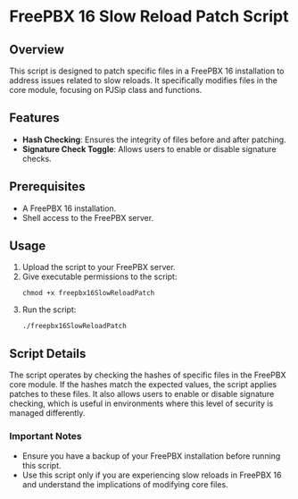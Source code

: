 
# FreePBX 16 Slow Reload Patch Script

## Overview
This script is designed to patch specific files in a FreePBX 16 installation to address issues related to slow reloads. It specifically modifies files in the core module, focusing on PJSip class and functions.

## Features
- **Hash Checking**: Ensures the integrity of files before and after patching.
- **Signature Check Toggle**: Allows users to enable or disable signature checks.

## Prerequisites
- A FreePBX 16 installation.
- Shell access to the FreePBX server.

## Usage
1. Upload the script to your FreePBX server.
2. Give executable permissions to the script:
   ```
   chmod +x freepbx16SlowReloadPatch
   ```
3. Run the script:
   ```
   ./freepbx16SlowReloadPatch
   ```

## Script Details
The script operates by checking the hashes of specific files in the FreePBX core module. If the hashes match the expected values, the script applies patches to these files. It also allows users to enable or disable signature checking, which is useful in environments where this level of security is managed differently.

### Important Notes
- Ensure you have a backup of your FreePBX installation before running this script.
- Use this script only if you are experiencing slow reloads in FreePBX 16 and understand the implications of modifying core files.

